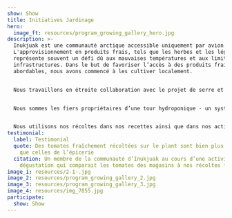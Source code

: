 ```yaml
---
show: Show
title: Initiatives Jardinage
hero:
  image_ft: resources/program_growing_gallery_hero.jpg
description: >-
  Inukjuak est une communauté arctique accessible uniquement par avion.
  L'approvisionnement en produits frais, tels que les herbes et les légumes,
  représente souvent un défi dû aux mauvaises températures et aux limites des
  infrastructures. Dans le but de favoriser l’accès à des produits frais et
  abordables, nous avons commencé à les cultiver localement.


  Nous travaillons en étroite collaboration avec le projet de serre et d’art social Pirursiivik, qui nous aide à toutes les étapes de nos initiatives de culture alimentaire, des semis au compostage.


  Nous sommes les fiers propriétaires d’une tour hydroponique - un système qui fait pousser des herbes et des légumes sans avoir recours à la terre. Notre jardin de fenêtre et notre boîte à jardinage extérieure nous procurent l'opportunité de cultiver des tomates, de l’ail, du bok choy et bien plus!


  Nous utilisons nos récoltes dans nos recettes ainsi que dans nos activités et elles sont aussi récoltées par des membres de la communauté qui y goûtent ou en amènent à la maison.
testimonial:
  label: Testimonial
  quote: Des tomates fraîchement récoltées sur le plant sont bien plus goûteuses
    que celles de l’épicerie
  citation: Un membre de la communauté d’Inukjuak au cours d’une activité de
    dégustation qui comparait les tomates des magasins à nos récoltes fraîches.
image_1: resources/2-1-.jpg
image_2: resources/program_growing_gallery_2.jpg
image_3: resources/program_growing_gallery_3.jpg
image_4: resources/img_7855.jpg
participate:
  show: Show
---
```

